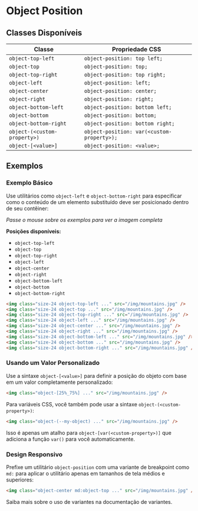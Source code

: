 # Object Position

## Classes Disponíveis

| Classe | Propriedade CSS |
|--------|----------------|
| `object-top-left` | `object-position: top left;` |
| `object-top` | `object-position: top;` |
| `object-top-right` | `object-position: top right;` |
| `object-left` | `object-position: left;` |
| `object-center` | `object-position: center;` |
| `object-right` | `object-position: right;` |
| `object-bottom-left` | `object-position: bottom left;` |
| `object-bottom` | `object-position: bottom;` |
| `object-bottom-right` | `object-position: bottom right;` |
| `object-(<custom-property>)` | `object-position: var(<custom-property>);` |
| `object-[<value>]` | `object-position: <value>;` |

## Exemplos

### Exemplo Básico

Use utilitários como `object-left` e `object-bottom-right` para especificar como o conteúdo de um elemento substituído deve ser posicionado dentro de seu contêiner:

*Passe o mouse sobre os exemplos para ver a imagem completa*

**Posições disponíveis:**

- `object-top-left`
- `object-top`
- `object-top-right`
- `object-left`
- `object-center`
- `object-right`
- `object-bottom-left`
- `object-bottom`
- `object-bottom-right`

```html
<img class="size-24 object-top-left ..." src="/img/mountains.jpg" />
<img class="size-24 object-top ..." src="/img/mountains.jpg" />
<img class="size-24 object-top-right ..." src="/img/mountains.jpg" />
<img class="size-24 object-left ..." src="/img/mountains.jpg" />
<img class="size-24 object-center ..." src="/img/mountains.jpg" />
<img class="size-24 object-right ..." src="/img/mountains.jpg" />
<img class="size-24 object-bottom-left ..." src="/img/mountains.jpg" />
<img class="size-24 object-bottom ..." src="/img/mountains.jpg" />
<img class="size-24 object-bottom-right ..." src="/img/mountains.jpg" />
```

### Usando um Valor Personalizado

Use a sintaxe `object-[<value>]` para definir a posição do objeto com base em um valor completamente personalizado:

```html
<img class="object-[25%_75%] ..." src="/img/mountains.jpg" />
```

Para variáveis CSS, você também pode usar a sintaxe `object-(<custom-property>)`:

```html
<img class="object-(--my-object) ..." src="/img/mountains.jpg" />
```

Isso é apenas um atalho para `object-[var(<custom-property>)]` que adiciona a função `var()` para você automaticamente.

### Design Responsivo

Prefixe um utilitário `object-position` com uma variante de breakpoint como `md:` para aplicar o utilitário apenas em tamanhos de tela médios e superiores:

```html
<img class="object-center md:object-top ..." src="/img/mountains.jpg" />
```

Saiba mais sobre o uso de variantes na documentação de variantes.

